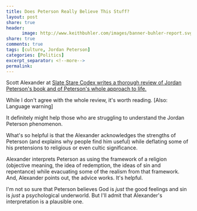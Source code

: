 ```yaml
---
title: Does Peterson Really Believe This Stuff?
layout: post
share: true
header:
      image: http://www.keithbuhler.com/images/banner-buhler-report.svg
share: true
comments: true
tags: [culture, Jordan Peterson]
categories: [Politics]
excerpt_separator: <!--more-->
permalink: 
---
```


Scott Alexander at [Slate Stare Codex writes a thorough review of Jordan Peterson's book and of Peterson's whole approach to life.](http://slatestarcodex.com/2018/03/26/book-review-twelve-rules-for-life/)

While I don't agree with the whole review, it's worth reading. [Also: Language warning]

It definitely might help those who are struggling to understand the Jordan Peterson phenomenon. 

What's so helpful is that the Alexander acknowledges the strengths of Peterson (and explains why people find him useful) while deflating some of his pretensions to religious or even cultic significance.

Alexander interprets Peterson as using the framework of a religion (objective meaning, the idea of redemption, the ideas of sin and repentance) while evacuating some of the realism from that framework. And, Alexander points out, the advice works. It's helpful. 

I'm not so sure that Peterson believes God is *just* the good feelings and sin is *just* a psychological underworld. But I'll admit that Alexander's interpretation is a plausible one. 

